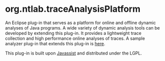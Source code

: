 # org.ntlab.traceAnalysisPlatform
An Eclipse plug-in that serves as a platform for online and offline dynamic analyses of Java programs.
A wide variety of dynamic analysis tools can be developed by extending this plug-in.
It provides a lightweight trace collection and high performance online analyses of traces.
A sample analyzer plug-in that extends this plug-in is [here](https://github.com/nitta-lab/org.ntlab.sampleAnalyzer).

This plug-in is built upon [Javassist](http://www.javassist.org/) and distributed under the LGPL.
